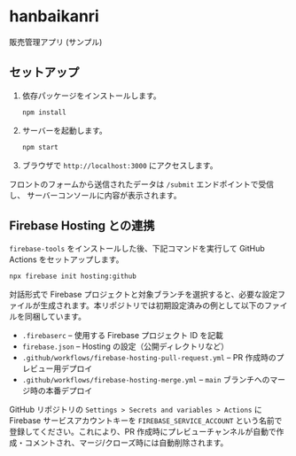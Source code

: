 # hanbaikanri

販売管理アプリ (サンプル)

## セットアップ

1. 依存パッケージをインストールします。
   ```bash
   npm install
   ```
2. サーバーを起動します。
   ```bash
   npm start
   ```
3. ブラウザで `http://localhost:3000` にアクセスします。

フロントのフォームから送信されたデータは `/submit` エンドポイントで受信し、
サーバーコンソールに内容が表示されます。

## Firebase Hosting との連携

`firebase-tools` をインストールした後、下記コマンドを実行して GitHub Actions をセットアップします。

```bash
npx firebase init hosting:github
```

対話形式で Firebase プロジェクトと対象ブランチを選択すると、必要な設定ファイルが生成されます。本リポジトリでは初期設定済みの例として以下のファイルを同梱しています。

- `.firebaserc` – 使用する Firebase プロジェクト ID を記載
- `firebase.json` – Hosting の設定（公開ディレクトリなど）
- `.github/workflows/firebase-hosting-pull-request.yml` – PR 作成時のプレビュー用デプロイ
- `.github/workflows/firebase-hosting-merge.yml` – `main` ブランチへのマージ時の本番デプロイ

GitHub リポジトリの `Settings > Secrets and variables > Actions` に Firebase サービスアカウントキーを `FIREBASE_SERVICE_ACCOUNT` という名前で登録してください。これにより、PR 作成時にプレビューチャンネルが自動で作成・コメントされ、マージ/クローズ時には自動削除されます。
